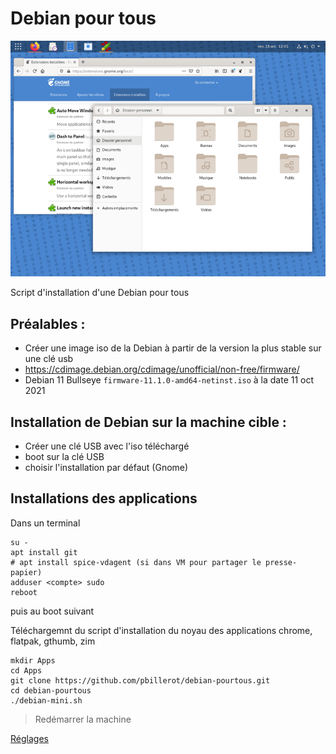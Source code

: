 # Debian pour tous

![](debian-pourtous.png)

Script d'installation d'une Debian pour tous

## Préalables :
- Créer une image iso de la Debian à partir de la version la plus stable sur une clé usb
- https://cdimage.debian.org/cdimage/unofficial/non-free/firmware/
- Debian 11 Bullseye ```firmware-11.1.0-amd64-netinst.iso``` à la date 11 oct 2021

## Installation de Debian sur la machine cible :
- Créer une clé USB avec l'iso téléchargé
- boot sur la clé USB
- choisir l'installation par défaut (Gnome)

## Installations des applications
Dans un terminal
```
su -
apt install git
# apt install spice-vdagent (si dans VM pour partager le presse-papier)
adduser <compte> sudo
reboot
```
puis au boot suivant

Téléchargemnt du script d'installation du noyau des applications
chrome, flatpak, gthumb, zim
```
mkdir Apps 
cd Apps
git clone https://github.com/pbillerot/debian-pourtous.git
cd debian-pourtous
./debian-mini.sh
```
> Redémarrer la machine 

[Réglages](personnalisation.md)

